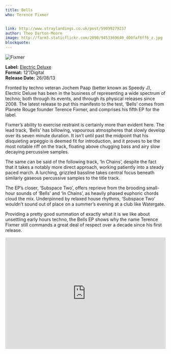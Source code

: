 ```yaml
---
title: Bells
who: Terence Fixmer


link: http://www.straylandings.co.uk/post/59099279237
author: Theo Darton-Moore
image: http://farm3.staticflickr.com/2890/9453369640_d00faf6ff6_z.jpg
blockquote:
---
```


![Fixmer](http://farm4.staticflickr.com/3735/9574208669_58a6b35828_t.jpg)

**Label:** [Electric Deluxe](http://www.electricdeluxe.net/)
<br>**Format:** 12”/Digital
<br>**Release Date:** 26/08/13

Fronted by techno veteran Jochem Paap (better known as Speedy J), Electric Deluxe has been in the business of representing a wide spectrum of techno; both through its events, and through its physical releases since 2008. The latest release to put this manifesto to the test, ‘Bells’ comes from Planete Rouge founder Terence Fixmer, and comprises his fifth EP for the label.

Fixmer’s ability to exercise restraint is certainly more than evident here. The lead track, ‘Bells’ has billowing, vapourous atmospheres that slowly develop over its seven minute duration. It isn’t until past the midpoint that his disquieting arpeggio is deemed fit for introduction, and it proves to be the most notable riff on the track, floating above chugging bass and airy slow decaying percussive samples. 

The same can be said of the following track, ‘In Chains’, despite the fact that it takes a notably more direct approach, working patiently into a steady paced march. A lurching, grizzled bassline takes central focus beneath similarly gaseous percussive samples to the title track.

The EP’s closer, ‘Subspace Two’, offers reprieve from the brooding small-hour sounds of ‘Bells’ and ‘In Chains’, as heavily phased euphoric chords cloud the mix. Underpinned by relaxed house rhythms, ‘Subspace Two’ wouldn’t sound out of place on a summer’s evening at a club like Watergate.

Providing a pretty good summation of exactly what it is we like about unsettling early hours techno, the Bells EP shows why the name Terence Fixmer still commands a great deal of respect over a decade since his first release.

<iframe frameborder="no" height="350" scrolling="no" src="https://w.soundcloud.com/player/?url=http%3A%2F%2Fapi.soundcloud.com%2Fplaylists%2F9198709" width="100%"></iframe>